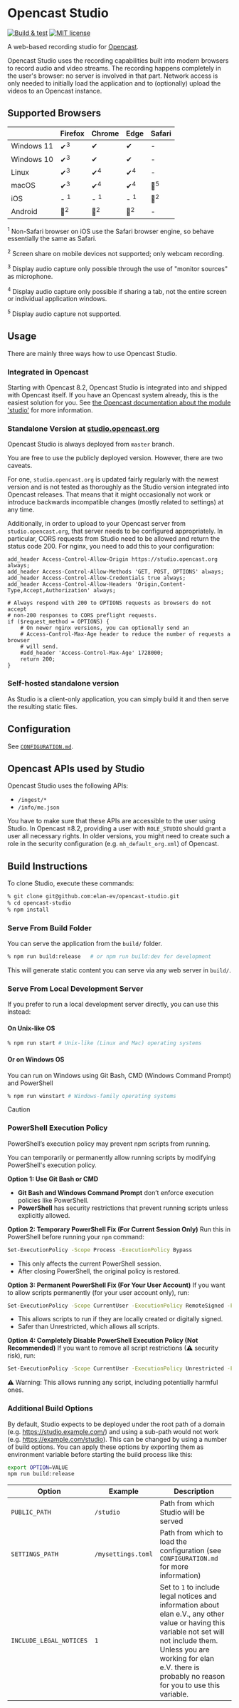 Opencast Studio
===============

[![Build & test](https://github.com/elan-ev/opencast-studio/actions/workflows/ci.yml/badge.svg)](https://github.com/elan-ev/opencast-studio/actions/workflows/ci.yml)
[![MIT license](https://img.shields.io/github/license/elan-ev/opencast-studio)
](https://github.com/elan-ev/opencast-studio/blob/master/LICENSE)

A web-based recording studio for [Opencast](https://opencast.org).

Opencast Studio uses the recording capabilities built into modern browsers to
record audio and video streams. The recording happens completely in the user's
browser: no server is involved in that part. Network access is only needed to
initially load the application and to (optionally) upload the videos to an
Opencast instance.


## Supported Browsers

|            | Firefox        | Chrome         | Edge           | Safari        |
| ---------- | -------------- | -------------- | -------------- | ------------- |
| Windows 11 | ✔<sup>3</sup>  | ✔              | ✔              | -
| Windows 10 | ✔<sup>3</sup>  | ✔              | ✔              | -
| Linux      | ✔<sup>3</sup>  | ✔<sup>4</sup>  | ✔<sup>4</sup>  | -
| macOS      | ✔<sup>3</sup>  | ✔<sup>4</sup>  | ✔<sup>4</sup>  | 🔶<sup>5</sup>
| iOS        | - <sup>1</sup> | - <sup>1</sup> | - <sup>1</sup> | 🔶<sup>2</sup>
| Android    | 🔶<sup>2</sup> | 🔶<sup>2</sup> | 🔶<sup>2</sup> | -


<sup>1</sup> Non-Safari browser on iOS use the Safari browser engine, so behave essentially the same as Safari.

<sup>2</sup> Screen share on mobile devices not supported; only webcam recording.

<sup>3</sup> Display audio capture only possible through the use of "monitor sources" as microphone.

<sup>4</sup> Display audio capture only possible if sharing a tab, not the entire screen or individual application windows.

<sup>5</sup> Display audio capture not supported.



## Usage

There are mainly three ways how to use Opencast Studio.

### Integrated in Opencast

Starting with Opencast 8.2, Opencast Studio is integrated into and shipped with
Opencast itself. If you have an Opencast system already, this is the
easiest solution for you. See [the Opencast documentation about the module
'studio'](https://docs.opencast.org/develop/admin/#modules/studio/) for more
information.

### Standalone Version at [studio.opencast.org](https://studio.opencast.org)

Opencast Studio is always deployed from `master` branch.

You are free to use the publicly deployed version. However, there are two
caveats.

For one, `studio.opencast.org` is updated fairly regularly with the newest
version and is not tested as thoroughly as the Studio version integrated into
Opencast releases. That means that it might occasionally not work or introduce
backwards incompatible changes (mostly related to settings) at any time.

Additionally, in order to upload to your Opencast server from
`studio.opencast.org`, that server needs to be configured appropriately. In
particular, CORS requests from Studio need to be allowed and return the status
code 200. For nginx, you need to add this to your configuration:

```
add_header Access-Control-Allow-Origin https://studio.opencast.org always;
add_header Access-Control-Allow-Methods 'GET, POST, OPTIONS' always;
add_header Access-Control-Allow-Credentials true always;
add_header Access-Control-Allow-Headers 'Origin,Content-Type,Accept,Authorization' always;

# Always respond with 200 to OPTIONS requests as browsers do not accept
# non-200 responses to CORS preflight requests.
if ($request_method = OPTIONS) {
    # On newer nginx versions, you can optionally send an
    # Access-Control-Max-Age header to reduce the number of requests a browser
    # will send.
    #add_header 'Access-Control-Max-Age' 1728000;
    return 200;
}
```

### Self-hosted standalone version

As Studio is a client-only application, you can simply build it and then serve
the resulting static files.


## Configuration

See [`CONFIGURATION.md`](CONFIGURATION.md).

## Opencast APIs used by Studio

Opencast Studio uses the following APIs:

- `/ingest/*`
- `/info/me.json`

You have to make sure that these APIs are accessible to the user using Studio.
In Opencast ≥8.2, providing a user with `ROLE_STUDIO` should grant a user all necessary rights.
In older versions, you might need to create such a role in the security configuration (e.g. `mh_default_org.xml`) of Opencast.


## Build Instructions

To clone Studio, execute these commands:

```sh
% git clone git@github.com:elan-ev/opencast-studio.git
% cd opencast-studio
% npm install
```

### Serve From Build Folder

You can serve the application from the `build/` folder.

```sh
% npm run build:release   # or npm run build:dev for development
```

This will generate static content you can serve via any web server in `build/`.

### Serve From Local Development Server

If you prefer to run a local development server directly, you can use this instead:

#### On Unix-like OS

```sh
% npm run start # Unix-like (Linux and Mac) operating systems
```

#### Or on Windows OS 

You can run on Windows using Git Bash, CMD (Windows Command Prompt) and PowerShell

```sh
% npm run winstart # Windows-family operating systems
```


> [!CAUTION]
> ### PowerShell Execution Policy
> 
> PowerShell’s execution policy may prevent npm scripts from running. 
> 
> You can temporarily or permanently allow running scripts by modifying PowerShell's execution policy. 
> 
> **Option 1: Use Git Bash or CMD**
> - **Git Bash and Windows Command Prompt** don’t enforce execution policies like PowerShell.
> - **PowerShell** has security restrictions that prevent running scripts unless explicitly allowed.
> 
> **Option 2: Temporary PowerShell Fix (For Current Session Only)**
> Run this in PowerShell before running your `npm` command:
> 
> ```sh
> Set-ExecutionPolicy -Scope Process -ExecutionPolicy Bypass
> ```
>
> - This only affects the current PowerShell session.
> - After closing PowerShell, the original policy is restored.
>
> **Option 3: Permanent PowerShell Fix (For Your User Account)**
> If you want to allow scripts permanently (for your user account only), run:
> 
> ```sh
> Set-ExecutionPolicy -Scope CurrentUser -ExecutionPolicy RemoteSigned -Force
> ```
>
> - This allows scripts to run if they are locally created or digitally signed.
> - Safer than Unrestricted, which allows all scripts.
>
> **Option 4: Completely Disable PowerShell Execution Policy (Not Recommended)**
> If you want to remove all script restrictions (⚠ security risk), run:
> 
> ```sh
> Set-ExecutionPolicy -Scope CurrentUser -ExecutionPolicy Unrestricted -Force
> ```
>
> ⚠ Warning: This allows running any script, including potentially harmful ones.
>


### Additional Build Options

By default, Studio expects to be deployed under the root path of a domain (e.g. https://studio.example.com/) and using a
sub-path would not work (e.g. https://example.com/studio). This can be changed by using a number of build options. You
can apply these options by exporting them as environment variable before starting the build process like this:

```sh
export OPTION=VALUE
npm run build:release
```

| Option                  | Example            | Description
| ----------------------- | ------------------ | -----------
| `PUBLIC_PATH`           | `/studio`          | Path from which Studio will be served
| `SETTINGS_PATH`         | `/mysettings.toml` | Path from which to load the configuration (see `CONFIGURATION.md` for more information)
| `INCLUDE_LEGAL_NOTICES` | `1`                | Set to `1` to include legal notices and information about elan e.V., any other value or having this variable not set will not include them. Unless you are working for elan e.V. there is probably no reason for you to use this variable.
